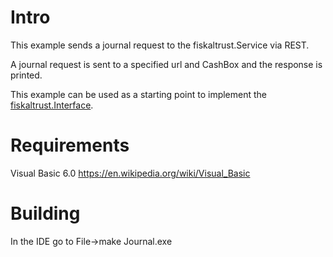 # Intro

This example sends a journal request to the fiskaltrust.Service via REST.

A journal request is sent to a specified url and CashBox and the response is printed.

This example can be used as a starting point to implement the [fiskaltrust.Interface](https://github.com/fiskaltrust/interface-doc).

# Requirements

Visual Basic 6.0 https://en.wikipedia.org/wiki/Visual_Basic

# Building

In the IDE go to File->make Journal.exe